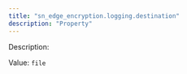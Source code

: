 ```yaml
---
title: "sn_edge_encryption.logging.destination"
description: "Property"
---
```


Description: 

Value: `file`